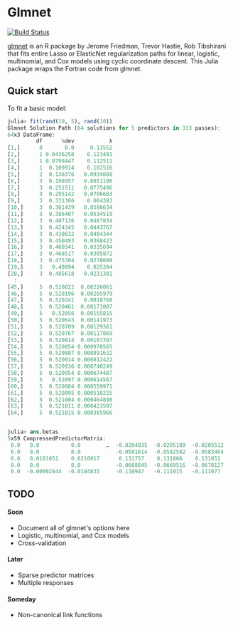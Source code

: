 # Glmnet

[![Build Status](https://travis-ci.org/simonster/Glmnet.jl.png)](https://travis-ci.org/simonster/Glmnet.jl)

[glmnet](http://www.jstatsoft.org/v33/i01/) is an R package by Jerome Friedman, Trevor Hastie, Rob Tibshirani that fits entire Lasso or ElasticNet regularization paths for linear, logistic, multinomial, and Cox models using cyclic coordinate descent. This Julia package wraps the Fortran code from glmnet.

## Quick start

To fit a basic model:

```julia
julia> fit(rand(10, 5), rand(10))
Glmnet Solution Path (64 solutions for 5 predictors in 333 passes):
64x3 DataFrame:
         df      %dev           λ
[1,]      0       0.0     0.13552
[2,]      1 0.0436258    0.123481
[3,]      1 0.0798447    0.112511
[4,]      1  0.109914    0.102516
[5,]      2  0.138376   0.0934088
[6,]      3  0.198957   0.0851106
[7,]      3  0.251511   0.0775496
[8,]      3  0.295142   0.0706603
[9,]      3  0.331366    0.064383
[10,]     3  0.361439   0.0586634
[11,]     3  0.386407   0.0534519
[12,]     3  0.407136   0.0487034
[13,]     3  0.424345   0.0443767
[14,]     3  0.438632   0.0404344
[15,]     3  0.450493   0.0368423
[16,]     3  0.460341   0.0335694
[17,]     3  0.468517   0.0305872
[18,]     3  0.475304   0.0278699
[19,]     3   0.48094    0.025394
[20,]     3  0.485618   0.0231381
  :
[45,]     5  0.520022  0.00226061
[46,]     5  0.520196  0.00205979
[47,]     5  0.520341   0.0018768
[48,]     5  0.520461  0.00171007
[49,]     5   0.52056  0.00155815
[50,]     5  0.520643  0.00141973
[51,]     5  0.520709  0.00129361
[52,]     5  0.520767  0.00117869
[53,]     5  0.520814  0.00107397
[54,]     5  0.520854 0.000978565
[55,]     5  0.520887 0.000891632
[56,]     5  0.520914 0.000812422
[57,]     5  0.520936 0.000740249
[58,]     5  0.520954 0.000674487
[59,]     5   0.52097 0.000614567
[60,]     5  0.520984 0.000559971
[61,]     5  0.520995 0.000510225
[62,]     5  0.521004 0.000464898
[63,]     5  0.521011 0.000423597
[64,]     5  0.521015 0.000385966


julia> ans.betas
5x59 CompressedPredictorMatrix:
 0.0   0.0          0.0        …  -0.0204835  -0.0205189  -0.0205512
 0.0   0.0          0.0           -0.0581614  -0.0582582  -0.0583464
 0.0   0.0101051    0.0210017      0.131757    0.131806    0.131851 
 0.0   0.0          0.0           -0.0668845  -0.0669516  -0.0670127
 0.0  -0.00992844  -0.0184835     -0.110947   -0.111015   -0.111077
```

## TODO

#### Soon
- Document all of glmnet's options here
- Logistic, multinomial, and Cox models
- Cross-validation

#### Later
- Sparse predictor matrices
- Multiple responses

#### Someday
- Non-canonical link functions
